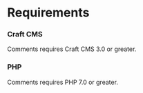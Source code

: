 # Requirements

### Craft CMS
Comments requires Craft CMS 3.0 or greater.

### PHP
Comments requires PHP 7.0 or greater.

